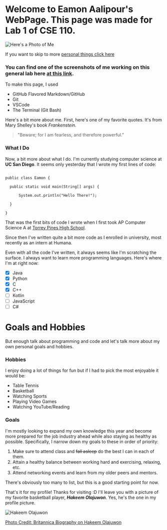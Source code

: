 # Welcome to Eamon Aalipour's WebPage. This page was made for Lab 1 of CSE 110.

![Here's a Photo of Me](https://media-exp1.licdn.com/dms/image/C5603AQFRjIXisf4Gqg/profile-displayphoto-shrink_200_200/0/1593136914665?e=1636588800&v=beta&t=7rTc1-lUrVTXnL1LtuDSurjEdMVlwiGFls3JrJ7npdQ)

If you want to skip to more [personal things click here](#goals-and-hobbies)

### You can find one of the screenshots of me working on this general lab here [at this link](screenshots/VSCodeBranch.PNG).

To make this page, I used

- GitHub Flavored Markdown/GitHub
- Git
- VSCode
- The Terminal (Git Bash)

Here's a bit more about me. First, here's one of my favorite quotes. It's from Mary Shelley's book *Frankenstein*.

> "Beware; for I am fearless, and therefore powerful."

### What I Do

Now, a bit more about what I do. I'm currently studying computer science at **UC San Diego**. It seems only yesterday that I wrote my first lines of code:

```

public class Eamon {

  public static void main(String[] args) {
  
      System.out.println("Hello There!");
      
  }
  
}

```

That was the first bits of code I wrote when I first took AP Computer Science A at [Torrey Pines High School](http://tp.sduhsd.net/). 

Since then I've written quite a bit more code as I enrolled in university, most recently as an intern at Humana. 

Even with all the code I've written, it always seems like I'm scratching the surface. I always want to learn more programming languages. Here's where I'm at right now:

- [x] Java
- [x] Python
- [x] C
- [x] C++
- [ ] Kotlin
- [ ] JavaScript
- [ ] C#    

# Goals and Hobbies

But enough talk about programming and code and let's talk more about my own personal goals and hobbies.

### Hobbies 

I enjoy doing a lot of things for fun but if I had to pick the most enjoyable it would be:

- Table Tennis
- Basketball
- Watching Sports
- Playing Video Games
- Watching YouTube/Reading

### Goals

I'm mostly looking to expand my own knowledge this year and become more prepared for the job industry ahead while also staying as healthy as possible. 
Specifically, I narrow down my goals to these in order of priority:

1. Make sure to attend class and ~~fall asleep~~ do the best I can in each of them.
2. Attain a healthy balance between working hard and exercising, relaxing, etc.
3. Attend networking events and learn from my older peers and mentors.

There's obviously too many to list, but this is a good starting point for now.

That's it for my profile! Thanks for visiting :D I'll leave you with a picture of my favorite basketball player, ***Hakeem Olajuwon***. Yes, he's the one in my profile picture.

![Hakeem Olajuwon](https://user-images.githubusercontent.com/64985836/134819731-85b34a31-f855-44ba-b1fa-5999748b8730.png)

[Photo Credit: Britannica Biography on Hakeem Olajuwon](https://www.britannica.com/biography/Hakeem-Olajuwon)






